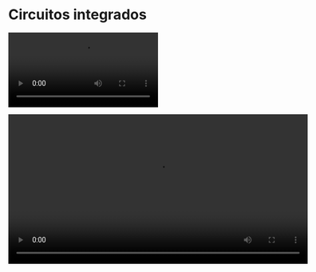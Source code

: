 # Circuitos integrados

![](https://anapaumen168.github.io/miportafolio_mecatronica/Introducci%C3%B3n%20a%20la%20Mecatr%C3%B3nica/Video%20de%20WhatsApp%202025-10-16%20a%20las%2019.17.37_16eaf117.mp4)

<video width="600" controls>
  <source src="https://anapaumen168.github.io/miportafolio_mecatronica/Proyecto_de_Ingeniería/imagenes/video.mp4" type="video/mp4">
  Tu navegador no soporta videos HTML5.
</video>

